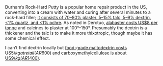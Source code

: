 Durham’s Rock-Hard Putty is a popular home repair product in the US,
converting into a cream with water and curing after several minutes to
a rock-hard filler; [it consists of 70–80% plaster, 5–15% talc, 5–9%
dextrin, <1% quartz, and <1%
ochre](https://www2.pcad.edu/Facilities/health_safety/SDS/3-D%20Workshop/Durham/Durham%27s%20Rock%20Hard%20Water%20Putty.pdf).
As noted in Derctuo, [alabaster costs US$8 per
tonne](https://pubs.usgs.gov/periodicals/mcs2020/mcs2020-gypsum.pdf)
and calcines to plaster at 100°–150°.  Presumably the dextrin is a
thickener and the talc is to make it more thixotropic, though maybe it
has some chemical effect.

I can’t find dextrin locally but [food-grade maltodextrin costs
US$5/kg at retail
(AR$600)](https://articulo.mercadolibre.com.ar/MLA-839876793-malto-dextrina-sport-plus-recuperacion-muscular-post-ejerc-_JM)
and [carboxymethylcellulose is about US$9/kg
(AR$1400)](https://articulo.mercadolibre.com.ar/MLA-898900206-espesante-x-1-kg-cmc-carboximetilcelulosa-_JM).
